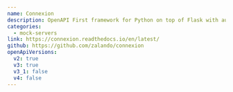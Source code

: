 ```yaml
---
name: Connexion
description: OpenAPI First framework for Python on top of Flask with automatic endpoint validation & OAuth2 support
categories:
  - mock-servers
link: https://connexion.readthedocs.io/en/latest/
github: https://github.com/zalando/connexion
openApiVersions:
  v2: true
  v3: true
  v3_1: false
  v4: false
---
```

